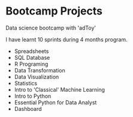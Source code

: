 # Bootcamp Projects

Data science bootcamp with 'adToy'

I have learnt 10 sprints during 4 months program.

- Spreadsheets
- SQL Database
- R Programing
- Data Transformation
- Data Visualization
- Statistics
- Intro to 'Classical' Machine Learning
- Intro to Python
- Essential Python for Data Analyst
- Dashboard

